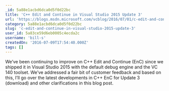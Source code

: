 ```yaml
---
_id: 5a88e1acbd6dca0d5f0d22bc
title: 'C++ Edit and Continue in Visual Studio 2015 Update 3'
url: 'https://blogs.msdn.microsoft.com/vcblog/2016/07/01/c-edit-and-continue-in-visual-studio-2015-update-3/'
category: 5a88e1acbd6dca0d5f0d22bc
slug: 'c-edit-and-continue-in-visual-studio-2015-update-3'
user_id: 5a83ce59d6eb0005c4ecda2c
username: 'bill-s'
createdOn: '2016-07-09T17:54:40.000Z'
tags: []
---
```


We’ve been continuing to improve on C++ Edit and Continue (EnC) since we shipped it in Visual Studio 2015 with the default debug engine and the VC 140 toolset. We’ve addressed a fair bit of customer feedback and based on this, I’ll go over the latest developments in C++ EnC for Update 3 (download) and other clarifications in this blog post.
